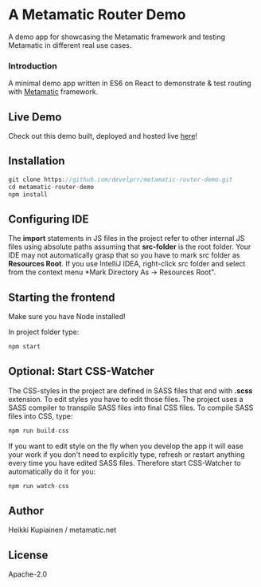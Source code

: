 # A Metamatic Router Demo
A demo app for showcasing the Metamatic framework and testing Metamatic in different real use cases.

### Introduction

A minimal demo app written in ES6 on React to demonstrate & test routing with [Metamatic](https://github.com/develprr/metamatic-framework) framework.

## Live Demo

Check out this demo built, deployed and hosted live [here](https://metamatic-demo.herokuapp.com/router/)!

## Installation

```js
git clone https://github.com/develprr/metamatic-router-demo.git
cd metamatic-router-demo
npm install
```

## Configuring IDE

The **import** statements in JS files in the project refer to other internal JS files using absolute paths assuming that **src-folder** 
is the root folder. Your IDE may not automatically grasp that so you have to mark src folder as **Resources Root**. If you use IntelliJ IDEA, 
right-click *src* folder and select from the context menu *Mark Directory As -> Resources Root".

## Starting the frontend

Make sure you have Node installed!

In project folder type:

```js
npm start
```

## Optional: Start CSS-Watcher

The CSS-styles in the project are defined in SASS files that end with **.scss** extension. To edit styles you have to edit those files.
The project uses a SASS compiler to transpile SASS files into final CSS files. To compile SASS files into CSS, type:

```js
npm run build-css
```

If you want to edit style on the fly when you develop the app it will ease your work if you don't need to explicitly type,
refresh or restart anything every time you have edited SASS files. Therefore start CSS-Watcher to automatically do it for you:

```js
npm run watch-css
```
## Author

Heikki Kupiainen / metamatic.net    
    
## License

Apache-2.0
